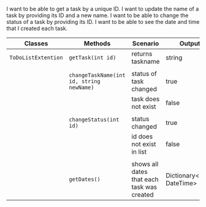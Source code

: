 I want to be able to get a task by a unique ID.
I want to update the name of a task by providing its ID and a new name.
I want to be able to change the status of a task by providing its ID.
I want to be able to see the date and time that I created each task.

| Classes				  | Methods                                     | Scenario										| Outputs									|
|-------------------------|---------------------------------------------|-----------------------------------------------|-------------------------------------------|
|`ToDoListExtention`	  | `getTask(int id)`						    | returns taskname								| string									|
|						  |											    |												|											|
|						  | `changeTaskName(int id, string newName)`	| status of task changed						| true										|
|						  |											    | task does not exist							| false										|
|						  |											    |												|											|
|						  | `changeStatus(int id)`						| status changed								| true										|	
|						  |											    | id does not exist in list						| false										|
|						  |											    |												|											|
|						  | `getDates()`								| shows all dates that each task was created	| Dictionary<string, DateTime>				|
